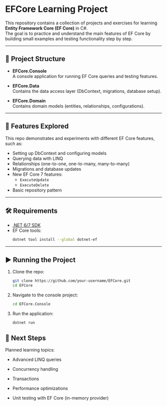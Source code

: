 # EFCore Learning Project

This repository contains a collection of projects and exercises for learning **Entity Framework Core (EF Core)** in C#.  
The goal is to practice and understand the main features of EF Core by building small examples and testing functionality step by step.

---

## 📂 Project Structure

- **EFCore.Console**  
  A console application for running EF Core queries and testing features.

- **EFCore.Data**  
  Contains the data access layer (DbContext, migrations, database setup).

- **EFCore.Domain**  
  Contains domain models (entities, relationships, configurations).

---

## 🚀 Features Explored

This repo demonstrates and experiments with different EF Core features, such as:

- Setting up DbContext and configuring models
- Querying data with LINQ
- Relationships (one-to-one, one-to-many, many-to-many)
- Migrations and database updates
- New EF Core 7 features:
  - `ExecuteUpdate`
  - `ExecuteDelete`
- Basic repository pattern

---

## 🛠️ Requirements

- [.NET 6/7 SDK](https://dotnet.microsoft.com/download)
- EF Core tools:
  ```bash
  dotnet tool install --global dotnet-ef
  ```
---

## ▶️ Running the Project

1. Clone the repo:
   ```bash
   git clone https://github.com/your-username/EFCore.git
   cd EFCore
   ```
2. Navigate to the console project:
   ``` bash
   cd EFCore.Console
   ```
3. Run the application:
   ```bash
   dotnet run
   ```
## 🔮 Next Steps

Planned learning topics:

- Advanced LINQ queries

- Concurrency handling

- Transactions

- Performance optimizations

- Unit testing with EF Core (in-memory provider)
